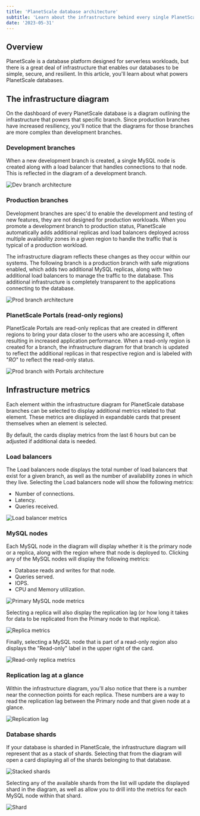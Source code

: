 ```yaml
---
title: 'PlanetScale database architecture'
subtitle: 'Learn about the infrastructure behind every single PlanetScale database'
date: '2023-05-31'
---
```


## Overview

PlanetScale is a database platform designed for serverless workloads, but there is a great deal of infrastructure that enables our databases to be simple, secure, and resilient. In this article, you'll learn about what powers PlanetScale databases.

## The infrastructure diagram

On the dashboard of every PlanetScale database is a diagram outlining the infrastructure that powers that specific branch. Since production branches have increased resiliency, you'll notice that the diagrams for those branches are more complex than development branches.

### Development branches

When a new development branch is created, a single MySQL node is created along with a load balancer that handles connections to that node. This is reflected in the diagram of a development branch.

![Dev branch architecture](/assets/docs/concepts/architecture/dev-infra.png)

### Production branches

Development branches are spec'd to enable the development and testing of new features, they are not designed for production workloads. When you promote a development branch to production status, PlanetScale automatically adds additional replicas and load balancers deployed across multiple availability zones in a given region to handle the traffic that is typical of a production workload.

The infrastructure diagram reflects these changes as they occur within our systems. The following branch is a production branch with safe migrations enabled, which adds two additional MySQL replicas, along with two additional load balancers to manage the traffic to the database. This additional infrastructure is completely transparent to the applications connecting to the database.

![Prod branch architecture](/assets/docs/concepts/architecture/prod-infra.png)

### PlanetScale Portals (read-only regions)

PlanetScale Portals are read-only replicas that are created in different regions to bring your data closer to the users who are accessing it, often resulting in increased application performance. When a read-only region is created for a branch, the infrastructure diagram for that branch is updated to reflect the additional replicas in that respective region and is labeled with "_RO_" to reflect the read-only status.

![Prod branch with Portals architecture](/assets/docs/concepts/architecture/prod-with-portals.png)

## Infrastructure metrics

Each element within the infrastructure diagram for PlanetScale database branches can be selected to display additional metrics related to that element. These metrics are displayed in expandable cards that present themselves when an element is selected.

By default, the cards display metrics from the last 6 hours but can be adjusted if additional data is needed.

### Load balancers

The Load balancers node displays the total number of load balancers that exist for a given branch, as well as the number of availability zones in which they live. Selecting the Load balancers node will show the following metrics:

- Number of connections.
- Latency.
- Queries received.

![Load balancer metrics](/assets/docs/concepts/architecture/load-balancer.png)

### MySQL nodes

Each MySQL node in the diagram will display whether it is the primary node or a replica, along with the region where that node is deployed to. Clicking any of the MySQL nodes will display the following metrics:

- Database reads and writes for that node.
- Queries served.
- IOPS.
- CPU and Memory utilization.

![Primary MySQL node metrics](/assets/docs/concepts/architecture/primary.png)

Selecting a replica will also display the replication lag (or how long it takes for data to be replicated from the Primary node to that replica).

![Replica metrics](/assets/docs/concepts/architecture/replica.png)

Finally, selecting a MySQL node that is part of a read-only region also displays the "Read-only" label in the upper right of the card.

![Read-only replica metrics](/assets/docs/concepts/architecture/read-only-replica.png)

### Replication lag at a glance

Within the infrastructure diagram, you'll also notice that there is a number near the connection points for each replica. These numbers are a way to read the replication lag between the Primary node and that given node at a glance.

![Replication lag](/assets/docs/concepts/architecture/replication-lag-overview.png)

### Database shards

If your database is sharded in PlanetScale, the infrastructure diagram will represent that as a stack of shards. Selecting that from the diagram will open a card displaying all of the shards belonging to that database.

![Stacked shards](/assets/docs/concepts/architecture/shard-stack.png)

Selecting any of the available shards from the list will update the displayed shard in the diagram, as well as allow you to drill into the metrics for each MySQL node within that shard.

![Shard](/assets/docs/concepts/architecture/shard.png)
